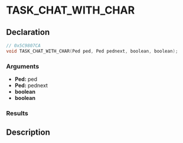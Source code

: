 # TASK_CHAT_WITH_CHAR

## Declaration
```cpp
// 0x5C9807CA
void TASK_CHAT_WITH_CHAR(Ped ped, Ped pednext, boolean, boolean);
```

### Arguments
- **Ped:** ped
- **Ped:** pednext
- **boolean**
- **boolean**

### Results

## Description
